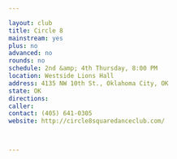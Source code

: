 ```yaml
---

layout: club
title: Circle 8
mainstream: yes
plus: no
advanced: no
rounds: no
schedule: 2nd &amp; 4th Thursday, 8:00 PM
location: Westside Lions Hall
address: 4135 NW 10th St., Oklahoma City, OK
state: OK
directions: 
caller: 
contact: (405) 641-0305
website: http://circle8squaredanceclub.com/



---
```


